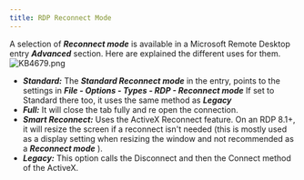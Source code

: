 ```yaml
---
title: RDP Reconnect Mode
---
```

A selection of ***Reconnect mode*** is available in a Microsoft Remote Desktop entry ***Advanced*** section. Here are explained the different uses for them.  
![KB4679.png](/img/en/kb/KB4679.png)
* ***Standard:*** The ***Standard Reconnect mode*** in the entry, points to the settings in ***File - Options - Types - RDP - Reconnect mode*** If set to Standard there too, it uses the same method as ***Legacy***
* ***Full:*** It will close the tab fully and re open the connection.
* ***Smart Reconnect:*** Uses the ActiveX Reconnect feature. On an RDP 8.1+, it will resize the screen if a reconnect isn&apos;t needed (this is mostly used as a display setting when resizing the window and not recommended as a ***Reconnect mode*** ).
* ***Legacy:*** This option calls the Disconnect and then the Connect method of the ActiveX.
